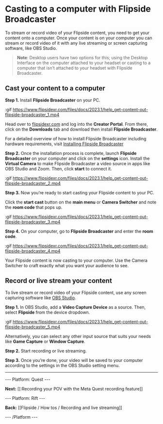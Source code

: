 # Casting to a computer with Flipside Broadcaster

To stream or record video of your Flipside content, you need to get your content onto a computer.  Once your content is on your computer you can stream or record video of it with any live streaming or screen capturing software, like OBS Studio.

>**Note**: Desktop users have two options for this; using the Desktop Interface on the computer attached to your headset or casting to a computer that isn’t attached to your headset with Flipside Broadcaster.  

## Cast your content to a computer

**Step 1.** Install **Flipside Broadcaster** on your PC. 

:gif https://www.flipsidexr.com/files/docs/2023.1/help_get-content-out-flipside-broadcaster_1.mp4

Head over to [flipsidexr.com](www.flipsidexr.com) and log into the **Creator Portal**. From there, click on the **Downloads** tab and download then install **Flipside Broadcaster**.  

For a detailed overview of how to install Flipside Broadcaster including hardware requirements, visit [Installing Flipside Broadcaster](https://www.flipsidexr.com/docs/2023.2/studio/getting-started/installing-flipside-broadcaster)

**Step 2.** Once the installation process is complete, launch **Flipside Broadcaster** on your computer and click on the **settings** icon.  Install the **Virtual Camera** to make Flipside Broadcaster a video source in apps like OBS Studio and Zoom. Then, click **start** to connect it.

:gif https://www.flipsidexr.com/files/docs/2023.1/help_get-content-out-flipside-broadcaster_2.mp4

**Step 3.** Now you’re ready to start casting your Flipside content to your PC. 

Click the **start cast** button on the **main menu** or **Camera Switcher** and note the **room code** that pops up.

:gif https://www.flipsidexr.com/files/docs/2023.1/help_get-content-out-flipside-broadcaster_3.mp4

**Step 4.** On your computer, go to **Flipside Broadcaster** and enter the **room code**. 

:gif https://www.flipsidexr.com/files/docs/2023.1/help_get-content-out-flipside-broadcaster_4.mp4

Your Flipside content is now casting to your computer. Use the Camera Switcher to craft exactly what you want your audience to see.

## Record or live stream your content

To live stream or  record video of your Flipside content, use any screen capturing software like  [OBS Studio](https://obsproject.com/).

**Step 1.**  In OBS Studio, add a **Video Capture Device** as a source. Then, select **Flipside** from the device dropdown.

:gif https://www.flipsidexr.com/files/docs/2023.1/help_get-content-out-flipside-broadcaster_5.mp4

Alternatively, you can select any other input source that suits your needs like **Game Capture** or **Window Capture**.

**Step 2.** Start recording or live streaming.

**Step 3.** Once you’re done, your video will be saved to your computer according to the settings in the OBS Studio setting menu.

___

--- Platform: Quest ---

**Next:** [[:Recording your POV with the Meta Quest recording feature]]


--- Platform: Rift ---

**Back:** [[Flipside / How tos / Recording and live streaming]]

--- /Platform ---


